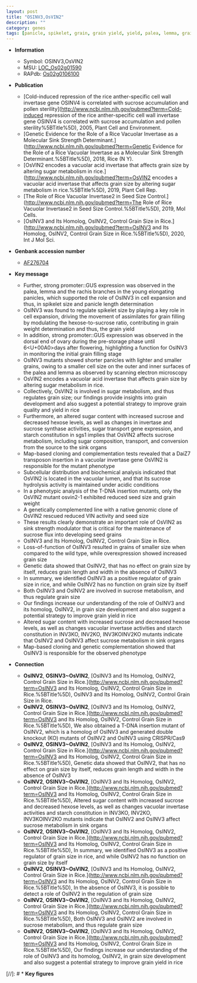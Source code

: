 ```yaml
---
layout: post
title: "OSINV3,OsVIN2"
description: ""
category: genes
tags: [panicle, spikelet, grain, grain yield, yield, palea, lemma, grain filling, grain weight, development, starch, map-based cloning, grain size, sugar, quality, sucrose, grain quality, seed, seed size, grain length]
---
```


* **Information**  
    + Symbol: OSINV3,OsVIN2  
    + MSU: [LOC_Os02g01590](http://rice.uga.edu/cgi-bin/ORF_infopage.cgi?orf=LOC_Os02g01590)  
    + RAPdb: [Os02g0106100](https://rapdb.dna.affrc.go.jp/locus/?name=Os02g0106100)  

* **Publication**  
    + [Cold-induced repression of the rice anther-specific cell wall invertase gene OSINV4 is correlated with sucrose accumulation and pollen sterility](http://www.ncbi.nlm.nih.gov/pubmed?term=Cold-induced repression of the rice anther-specific cell wall invertase gene OSINV4 is correlated with sucrose accumulation and pollen sterility%5BTitle%5D), 2005, Plant Cell and Environment.
    + [Genetic Evidence for the Role of a Rice Vacuolar Invertase as a Molecular Sink Strength Determinant.](http://www.ncbi.nlm.nih.gov/pubmed?term=Genetic Evidence for the Role of a Rice Vacuolar Invertase as a Molecular Sink Strength Determinant.%5BTitle%5D), 2018, Rice (N Y).
    + [OsVIN2 encodes a vacuolar acid invertase that affects grain size by altering sugar metabolism in rice.](http://www.ncbi.nlm.nih.gov/pubmed?term=OsVIN2 encodes a vacuolar acid invertase that affects grain size by altering sugar metabolism in rice.%5BTitle%5D), 2019, Plant Cell Rep.
    + [The Role of Rice Vacuolar Invertase2 in Seed Size Control.](http://www.ncbi.nlm.nih.gov/pubmed?term=The Role of Rice Vacuolar Invertase2 in Seed Size Control.%5BTitle%5D), 2019, Mol Cells.
    + [OsINV3 and Its Homolog, OsINV2, Control Grain Size in Rice.](http://www.ncbi.nlm.nih.gov/pubmed?term=OsINV3 and Its Homolog, OsINV2, Control Grain Size in Rice.%5BTitle%5D), 2020, Int J Mol Sci.

* **Genbank accession number**  
    + [AF276704](http://www.ncbi.nlm.nih.gov/nuccore/AF276704)

* **Key message**  
    + Further, strong promoter::GUS expression was observed in the palea, lemma and the rachis branches in the young elongating panicles, which supported the role of OsINV3 in cell expansion and thus, in spikelet size and panicle length determination
    + OsINV3 was found to regulate spikelet size by playing a key role in cell expansion, driving the movement of assimilates for grain filling by modulating the hexose-to-sucrose ratio, contributing in grain weight determination and thus, the grain yield
    + In addition, strong promoter::GUS expression was observed in the dorsal end of ovary during the pre-storage phase until 6<U+00A0>days after flowering, highlighting a function for OsINV3 in monitoring the initial grain filling stage
    + OsINV3 mutants showed shorter panicles with lighter and smaller grains, owing to a smaller cell size on the outer and inner surfaces of the palea and lemma as observed by scanning electron microscopy
    + OsVIN2 encodes a vacuolar acid invertase that affects grain size by altering sugar metabolism in rice.
    + Collectively, OsVIN2 is involved in sugar metabolism, and thus regulates grain size; our findings provide insights into grain development and also suggest a potential strategy to improve grain quality and yield in rice
    + Furthermore, an altered sugar content with increased sucrose and decreased hexose levels, as well as changes in invertase and sucrose synthase activities, sugar transport gene expression, and starch constitution in sgs1 implies that OsVIN2 affects sucrose metabolism, including sugar composition, transport, and conversion from the source to the sink organs
    + Map-based cloning and complementation tests revealed that a DaiZ7 transposon insertion in a vacuolar invertase gene OsVIN2 is responsible for the mutant phenotype
    + Subcellular distribution and biochemical analysis indicated that OsVIN2 is located in the vacuolar lumen, and that its sucrose hydrolysis activity is maintained under acidic conditions
    + In a phenotypic analysis of the T-DNA insertion mutants, only the OsVIN2 mutant osvin2-1 exhibited reduced seed size and grain weight
    + A genetically complemented line with a native genomic clone of OsVIN2 rescued reduced VIN activity and seed size
    + These results clearly demonstrate an important role of OsVIN2 as sink strength modulator that is critical for the maintenance of sucrose flux into developing seed grains
    + OsINV3 and Its Homolog, OsINV2, Control Grain Size in Rice.
    + Loss-of-function of OsINV3 resulted in grains of smaller size when compared to the wild type, while overexpression showed increased grain size
    + Genetic data showed that OsINV2, that has no effect on grain size by itself, reduces grain length and width in the absence of OsINV3
    + In summary, we identified OsINV3 as a positive regulator of grain size in rice, and while OsINV2 has no function on grain size by itself
    + Both OsINV3 and OsINV2 are involved in sucrose metabolism, and thus regulate grain size
    + Our findings increase our understanding of the role of OsINV3 and its homolog, OsINV2, in grain size development and also suggest a potential strategy to improve grain yield in rice
    + Altered sugar content with increased sucrose and decreased hexose levels, as well as changes vacuolar invertase activities and starch constitution in INV3KO, INV2KO, INV3KOINV2KO mutants indicate that OsINV2 and OsINV3 affect sucrose metabolism in sink organs
    + Map-based cloning and genetic complementation showed that OsINV3 is responsible for the observed phenotype

* **Connection**  
    + __OsINV2__, __OSINV3~OsVIN2__, [OsINV3 and Its Homolog, OsINV2, Control Grain Size in Rice.](http://www.ncbi.nlm.nih.gov/pubmed?term=OsINV3 and Its Homolog, OsINV2, Control Grain Size in Rice.%5BTitle%5D), OsINV3 and Its Homolog, OsINV2, Control Grain Size in Rice.
    + __OsINV2__, __OSINV3~OsVIN2__, [OsINV3 and Its Homolog, OsINV2, Control Grain Size in Rice.](http://www.ncbi.nlm.nih.gov/pubmed?term=OsINV3 and Its Homolog, OsINV2, Control Grain Size in Rice.%5BTitle%5D),  We also obtained a T-DNA insertion mutant of OsINV2, which is a homolog of OsINV3 and generated double knockout (KO) mutants of OsINV2 and OsINV3 using CRISPR/Cas9
    + __OsINV2__, __OSINV3~OsVIN2__, [OsINV3 and Its Homolog, OsINV2, Control Grain Size in Rice.](http://www.ncbi.nlm.nih.gov/pubmed?term=OsINV3 and Its Homolog, OsINV2, Control Grain Size in Rice.%5BTitle%5D),  Genetic data showed that OsINV2, that has no effect on grain size by itself, reduces grain length and width in the absence of OsINV3
    + __OsINV2__, __OSINV3~OsVIN2__, [OsINV3 and Its Homolog, OsINV2, Control Grain Size in Rice.](http://www.ncbi.nlm.nih.gov/pubmed?term=OsINV3 and Its Homolog, OsINV2, Control Grain Size in Rice.%5BTitle%5D),  Altered sugar content with increased sucrose and decreased hexose levels, as well as changes vacuolar invertase activities and starch constitution in INV3KO, INV2KO, INV3KOINV2KO mutants indicate that OsINV2 and OsINV3 affect sucrose metabolism in sink organs
    + __OsINV2__, __OSINV3~OsVIN2__, [OsINV3 and Its Homolog, OsINV2, Control Grain Size in Rice.](http://www.ncbi.nlm.nih.gov/pubmed?term=OsINV3 and Its Homolog, OsINV2, Control Grain Size in Rice.%5BTitle%5D),  In summary, we identified OsINV3 as a positive regulator of grain size in rice, and while OsINV2 has no function on grain size by itself
    + __OsINV2__, __OSINV3~OsVIN2__, [OsINV3 and Its Homolog, OsINV2, Control Grain Size in Rice.](http://www.ncbi.nlm.nih.gov/pubmed?term=OsINV3 and Its Homolog, OsINV2, Control Grain Size in Rice.%5BTitle%5D),  In the absence of OsINV3, it is possible to detect a role of OsINV2 in the regulation of grain size
    + __OsINV2__, __OSINV3~OsVIN2__, [OsINV3 and Its Homolog, OsINV2, Control Grain Size in Rice.](http://www.ncbi.nlm.nih.gov/pubmed?term=OsINV3 and Its Homolog, OsINV2, Control Grain Size in Rice.%5BTitle%5D),  Both OsINV3 and OsINV2 are involved in sucrose metabolism, and thus regulate grain size
    + __OsINV2__, __OSINV3~OsVIN2__, [OsINV3 and Its Homolog, OsINV2, Control Grain Size in Rice.](http://www.ncbi.nlm.nih.gov/pubmed?term=OsINV3 and Its Homolog, OsINV2, Control Grain Size in Rice.%5BTitle%5D),  Our findings increase our understanding of the role of OsINV3 and its homolog, OsINV2, in grain size development and also suggest a potential strategy to improve grain yield in rice

[//]: # * **Key figures**  



